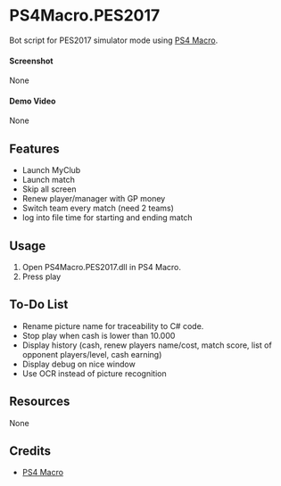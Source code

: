 ﻿# PS4Macro.PES2017

Bot script for PES2017 simulator mode using [PS4 Macro](https://github.com/komefai/PS4Macro).

#### Screenshot

None

#### Demo Video

None

## Features

- Launch MyClub
- Launch match
- Skip all screen
- Renew player/manager with GP money
- Switch team every match (need 2 teams)
- log into file time for starting and ending match

## Usage

1. Open PS4Macro.PES2017.dll in PS4 Macro.
2. Press play

## To-Do List

- Rename picture name for traceability to C# code.
- Stop play when cash is lower than 10.000
- Display history (cash, renew players name/cost, match score, list of opponent players/level, cash earning)
- Display debug on nice window
- Use OCR instead of picture recognition


## Resources

None

## Credits

- [PS4 Macro](https://github.com/komefai/PS4Macro)
